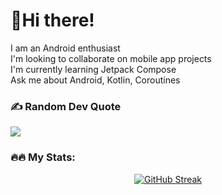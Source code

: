 # 💫Hi there! 
I am an Android enthusiast<br>I'm looking to collaborate on mobile app projects<br>I'm currently learning Jetpack Compose<br>Ask me about Android, Kotlin, Coroutines



### ✍️ Random Dev Quote
![](https://quotes-github-readme.vercel.app/api?type=horizontal&theme=radical)


<!-- Proudly created with GPRM ( https://gprm.itsvg.in ) -->

<!---
Nyae44/Nyae44 is a ✨ special ✨ repository because its `README.md` (this file) appears on your GitHub profile.
You can click the Preview link to take a look at your changes.
--->
### 🔥🔥 My Stats:

<div id='stats' align='center'>
  
  [![GitHub Streak](https://github-readme-streak-stats.herokuapp.com?user=Nyae44&theme=tokyonight&hide_border=true&date_format=j%20M%5B%20Y%5D)](https://git.io/streak-stats)
  
  <!-- [![Top Langs](https://github-readme-stats.vercel.app/api/top-langs/?username=nyae44&layout=compact)](https://github.com/nyae44/github-readme-stats) -->
  


</div>
